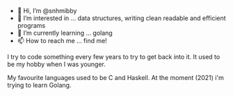- 👋 Hi, I’m @snhmibby
- 👀 I’m interested in ... data structures, writing clean readable and efficient programs
- 🌱 I’m currently learning ... golang
- 📫 How to reach me ... find me!

I try to code something every few years to try to get back into it.
It used to be my hobby when I was younger.

My favourite languages used to be C and Haskell.
At the moment (2021) i'm trying to learn Golang.

